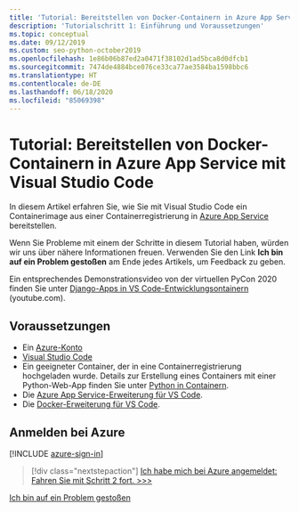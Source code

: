 ```yaml
---
title: 'Tutorial: Bereitstellen von Docker-Containern in Azure App Service mit Visual Studio Code'
description: 'Tutorialschritt 1: Einführung und Voraussetzungen'
ms.topic: conceptual
ms.date: 09/12/2019
ms.custom: seo-python-october2019
ms.openlocfilehash: 1e86b06b87ed2a0471f38102d1ad5bca8d0dfcb1
ms.sourcegitcommit: 7474de4884bce076ce33ca77ae3584ba1598bbc6
ms.translationtype: HT
ms.contentlocale: de-DE
ms.lasthandoff: 06/18/2020
ms.locfileid: "85069398"
---
```

# <a name="tutorial-deploy-docker-containers-to-azure-app-service-with-visual-studio-code"></a>Tutorial: Bereitstellen von Docker-Containern in Azure App Service mit Visual Studio Code

In diesem Artikel erfahren Sie, wie Sie mit Visual Studio Code ein Containerimage aus einer Containerregistrierung in [Azure App Service](https://azure.microsoft.com/services/app-service/containers/) bereitstellen.

Wenn Sie Probleme mit einem der Schritte in diesem Tutorial haben, würden wir uns über nähere Informationen freuen. Verwenden Sie den Link **Ich bin auf ein Problem gestoßen** am Ende jedes Artikels, um Feedback zu geben.

Ein entsprechendes Demonstrationsvideo von der virtuellen PyCon 2020 finden Sie unter <a href="https://www.youtube.com/watch?v=t79HDLC5kQA&feature=youtu.be&ocid=AID3006292" target="_blank">Django-Apps in VS Code-Entwicklungsontainern</a> (youtube.com).

## <a name="prerequisites"></a>Voraussetzungen

- Ein [Azure-Konto](https://azure.microsoft.com/free/?utm_source=campaign&utm_campaign=vscode-tutorial-docker-extension&mktingSource=vscode-tutorial-docker-extension)
- [Visual Studio Code](https://code.visualstudio.com/)
- Ein geeigneter Container, der in eine Containerregistrierung hochgeladen wurde. Details zur Erstellung eines Containers mit einer Python-Web-App finden Sie unter [Python in Containern](https://code.visualstudio.com/docs/containers/quickstart-python).
- Die [Azure App Service-Erweiterung für VS Code](https://marketplace.visualstudio.com/items?itemName=ms-azuretools.vscode-azureappservice).
- Die [Docker-Erweiterung für VS Code](https://marketplace.visualstudio.com/items?itemName=ms-azuretools.vscode-docker).

## <a name="sign-in-to-azure"></a>Anmelden bei Azure

[!INCLUDE [azure-sign-in](includes/azure-sign-in.md)]

> [!div class="nextstepaction"]
> [Ich habe mich bei Azure angemeldet: Fahren Sie mit Schritt 2 fort. >>>](tutorial-deploy-containers-02.md)

[Ich bin auf ein Problem gestoßen](https://www.research.net/r/PWZWZ52?tutorial=vscode-appservice-containers&step=01-verify-prerequisites)
